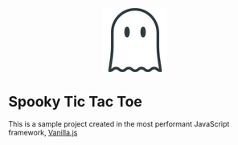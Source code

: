 <p align="center">
    <img src="./src/images/ghost.png" />
</p>

# Spooky Tic Tac Toe

This is a sample project created in the most performant JavaScript framework, [Vanilla.js](http://vanilla-js.com/)
